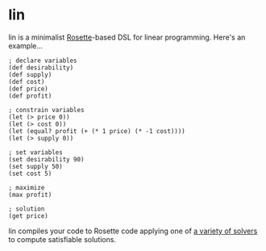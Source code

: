 # lin
lin is a minimalist [Rosette](http://emina.github.io/rosette/)-based DSL for linear programming. Here's an example...
```racket
; declare variables
(def desirability)
(def supply)
(def cost)
(def price)
(def profit)

; constrain variables
(let (> price 0))
(let (> cost 0))
(let (equal? profit (+ (* 1 price) (* -1 cost))))
(let (> supply 0))

; set variables
(set desirability 90)
(set supply 50)
(set cost 5)

; maximize
(max profit)

; solution
(get price)
```
lin compiles your code to Rosette code applying one of [a variety of solvers](https://docs.racket-lang.org/rosette-guide/sec_solvers-and-solutions.html#%28def._%28%28lib._rosette%2Fquery%2Fcore..rkt%29._current-solver%29%29) to compute satisfiable solutions.
